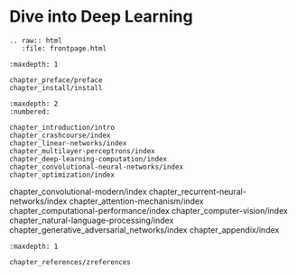Dive into Deep Learning
========================

```eval_rst
.. raw:: html
   :file: frontpage.html
```


```toc
:maxdepth: 1

chapter_preface/preface
chapter_install/install
```


```toc
:maxdepth: 2
:numbered:

chapter_introduction/intro
chapter_crashcourse/index
chapter_linear-networks/index
chapter_multilayer-perceptrons/index
chapter_deep-learning-computation/index
chapter_convolutional-neural-networks/index
chapter_optimization/index
```

chapter_convolutional-modern/index
chapter_recurrent-neural-networks/index
chapter_attention-mechanism/index
chapter_computational-performance/index
chapter_computer-vision/index
chapter_natural-language-processing/index
chapter_generative_adversarial_networks/index
chapter_appendix/index


```toc
:maxdepth: 1

chapter_references/zreferences
```
